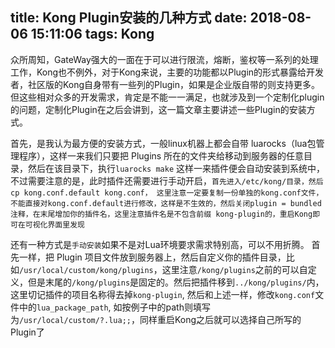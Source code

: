 title: Kong Plugin安装的几种方式
date: 2018-08-06 15:11:06
tags: Kong
---

众所周知，GateWay强大的一面在于可以进行限流，熔断，鉴权等一系列的处理工作，Kong也不例外，对于Kong来说，主要的功能都以Plugin的形式暴露给开发者，社区版的Kong自身带有一些列的Plugin，如果是企业版自带的则支持更多。 但这些相对众多的开发需求，肯定是不能一一满足，也就涉及到一个定制化plugin的问题，定制化Plugin在之后会讲到，这一篇文章主要讲述一些Plugin的安装方式。
<!--more-->

首先，是我认为最方便的安装方式，一般linux机器上都会自带 luarocks（lua包管理程序），这样一来我们只要把 Plugins 所在的文件夹给移动到服务器的任意目录，然后在该目录下，执行`luarocks make` 这样一来插件便会自动安装到系统中，不过需要注意的是，此时插件还需要进行手动开启，`首先进入/etc/kong/目录，然后cp kong.conf.default kong.conf， 这里注意一定要复制一份单独的kong.conf文件，不能直接对kong.conf.default进行修改，这样是不生效的，然后关闭plugin = bundled注释，在末尾增加你的插件名，这里注意插件名是不包含前缀 kong-plugin的，重启Kong即可在可视化界面里发现`

还有一种方式是`手动安装`如果不是对Lua环境要求需求特别高，可以不用折腾。 首先一样，把 Plugin 项目文件放到服务器上，然后自定义你的插件目录，比如`/usr/local/custom/kong/plugins`，这里注意`/kong/plugins`之前的可以自定义，但是末尾的`/kong/plugins`是固定的。然后把插件移到`../kong/plugins/`内，这里切记插件的项目名称得去掉`kong-plugin`, 然后和上述一样，修改`kong.conf`文件中的`lua_package_path`, 如按例子中的path则填写为`/usr/local/custom/?.lua;;`，同样重启Kong之后就可以选择自己所写的Plugin了

